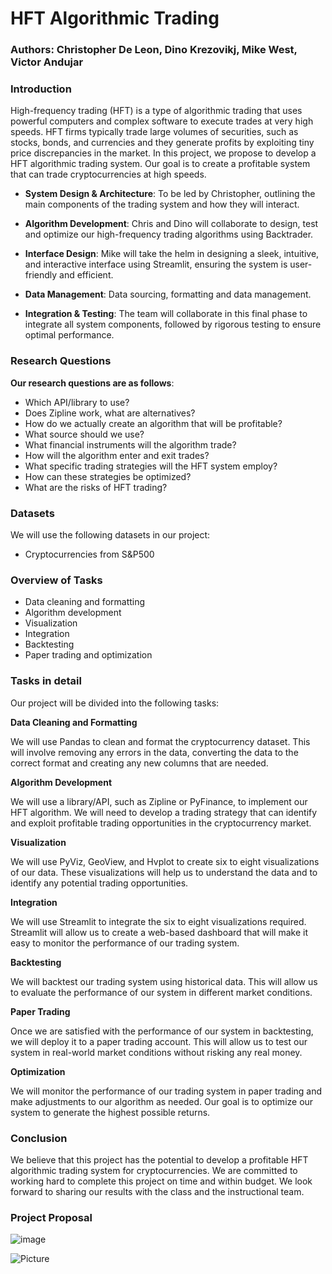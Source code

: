 # HFT Algorithmic Trading

### Authors: Christopher De Leon, Dino Krezovikj, Mike West, Victor Andujar

### Introduction

High-frequency trading (HFT) is a type of algorithmic trading that uses powerful computers and complex software to execute trades at very high speeds. HFT firms typically trade large volumes of securities, such as stocks, bonds, and currencies and they generate profits by exploiting tiny price discrepancies in the market. In this project, we propose to develop a HFT algorithmic trading system. Our goal is to create a profitable system that can trade cryptocurrencies at high speeds.  

* **System Design & Architecture**: To be led by Christopher, outlining the main components of the trading system and how they will interact.

* **Algorithm Development**: Chris and Dino will collaborate to design, test and optimize our high-frequency trading algorithms using Backtrader.

* **Interface Design**: Mike will take the helm in designing a sleek, intuitive, and interactive interface using Streamlit, ensuring the system is user-friendly and efficient.

* **Data Management**: Data sourcing, formatting and data management.

* **Integration & Testing**: The team will collaborate in this final phase to integrate all system components, followed by rigorous testing to ensure optimal performance.

### Research Questions
**Our research questions are as follows**:
* Which API/library to use?
* Does Zipline work, what are alternatives?
* How do we actually create an algorithm that will be profitable?
* What source should we use?
* What financial instruments will the algorithm trade?
* How will the algorithm enter and exit trades?
* What specific trading strategies will the HFT system employ?
* How can these strategies be optimized?
* What are the risks of HFT trading?

### Datasets
We will use the following datasets in our project:
* Cryptocurrencies from S&P500

### Overview of Tasks
* Data cleaning and formatting
* Algorithm development
* Visualization
* Integration
* Backtesting
* Paper trading and optimization

### Tasks in detail

Our project will be divided into the following tasks:

**Data Cleaning and Formatting**

We will use Pandas to clean and format the cryptocurrency dataset. This will involve removing any errors in the data, converting the data to the correct format and creating any new columns that are needed.

**Algorithm Development**

We will use a library/API, such as Zipline or PyFinance, to implement our HFT algorithm. We will need to develop a trading strategy that can identify and exploit profitable trading opportunities in the cryptocurrency market.

**Visualization**

We will use PyViz, GeoView, and Hvplot to create six to eight visualizations of our data. These visualizations will help us to understand the data and to identify any potential trading opportunities.

**Integration**

We will use Streamlit to integrate the six to eight visualizations required. Streamlit will allow us to create a web-based dashboard that will make it easy to monitor the performance of our trading system.

**Backtesting**

We will backtest our trading system using historical data. This will allow us to evaluate the performance of our system in different market conditions.

**Paper Trading**

Once we are satisfied with the performance of our system in backtesting, we will deploy it to a paper trading account. This will allow us to test our system in real-world market conditions without risking any real money.

**Optimization**

We will monitor the performance of our trading system in paper trading and make adjustments to our algorithm as needed. Our goal is to optimize our system to generate the highest possible returns.

### Conclusion

We believe that this project has the potential to develop a profitable HFT algorithmic trading system for cryptocurrencies. We are committed to working hard to complete this project on time and within budget. We look forward to sharing our results with the class and the instructional team.

### Project Proposal

![image](https://github.com/Chrisdeleon91/HFT-Project-1/assets/22796940/be26560c-0d7f-40be-be7a-b16c52159081)

![Picture](https://www.columbia.edu/content/themes/custom/columbia/assets/img/cu-header.svg)
